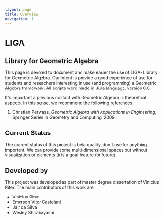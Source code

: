 ```yaml
---
layout: page
title: Overview
navigation: 1
---
```


# LIGA

## Library for Geometric Algebra


This page is devoted to document and make easier the use of LIGA- Library for 
Geometric Algebra. Our intent is provide a good experience of use for students 
and reseachers interesting in use (and programming) a Geometric Algebra 
framework. All scripts were made in [Julia language](www.julialang.org), 
version 0.6. 

It's important a previous contact with Geometric Algebra in theoretical aspects.
 In this sense, we recommend the following references:

1. Christian Perwass, *Geometric Algebra with Applications in Engineering*, 
Springer Series in Geometry and Computing, 2009.



## Current Status

The current status of this project is beta quality, don't use for anything important. We can provide some multi-dimensional spaces but without visualization of elements (it is a goal feature for future).

## Developed by

This project was developed as part of master degree dissertation of Vinicius Riter. The main contributors of this work are

* Vinicius Riter
* Emerson Vitor Castelani
* Jair da Silva
* Wesley Shirabayashi

